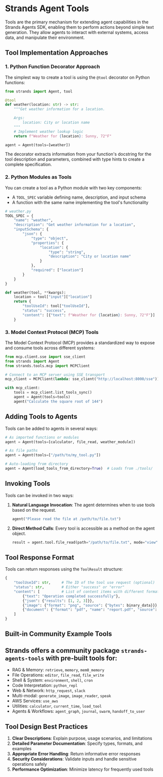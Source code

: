 # Strands Agent Tools

Tools are the primary mechanism for extending agent capabilities in the Strands Agents SDK, enabling them to perform actions beyond simple text generation. They allow agents to interact with external systems, access data, and manipulate their environment.

## Tool Implementation Approaches

### 1. Python Function Decorator Approach

The simplest way to create a tool is using the `@tool` decorator on Python functions:

```python
from strands import Agent, tool

@tool
def weather(location: str) -> str:
    """Get weather information for a location.

    Args:
        location: City or location name
    """
    # Implement weather lookup logic
    return f"Weather for {location}: Sunny, 72°F"

agent = Agent(tools=[weather])
```

The decorator extracts information from your function's docstring for the tool description and parameters, combined with type hints to create a complete specification.

### 2. Python Modules as Tools

You can create a tool as a Python module with two key components:
- A `TOOL_SPEC` variable defining name, description, and input schema
- A function with the same name implementing the tool's functionality

```python
# weather.py
TOOL_SPEC = {
    "name": "weather",
    "description": "Get weather information for a location",
    "inputSchema": {
        "json": {
            "type": "object",
            "properties": {
                "location": {
                    "type": "string",
                    "description": "City or location name"
                }
            },
            "required": ["location"]
        }
    }
}

def weather(tool, **kwargs):
    location = tool["input"]["location"]
    return {
        "toolUseId": tool["toolUseId"],
        "status": "success",
        "content": [{"text": f"Weather for {location}: Sunny, 72°F"}]
    }
```

### 3. Model Context Protocol (MCP) Tools

The Model Context Protocol (MCP) provides a standardized way to expose and consume tools across different systems:

```python
from mcp.client.sse import sse_client
from strands import Agent
from strands.tools.mcp import MCPClient

# Connect to an MCP server using SSE transport
mcp_client = MCPClient(lambda: sse_client("http://localhost:8000/sse"))

with mcp_client:
    tools = mcp_client.list_tools_sync()
    agent = Agent(tools=tools)
    agent("Calculate the square root of 144")
```

## Adding Tools to Agents

Tools can be added to agents in several ways:

```python
# As imported functions or modules
agent = Agent(tools=[calculator, file_read, weather_module])

# As file paths
agent = Agent(tools=["/path/to/my_tool.py"])

# Auto-loading from directory
agent = Agent(load_tools_from_directory=True)  # Loads from ./tools/
```

## Invoking Tools

Tools can be invoked in two ways:

1. **Natural Language Invocation**: The agent determines when to use tools based on the request.
   ```python
   agent("Please read the file at /path/to/file.txt")
   ```

2. **Direct Method Calls**: Every tool is accessible as a method on the agent object.
   ```python
   result = agent.tool.file_read(path="/path/to/file.txt", mode="view")
   ```

## Tool Response Format

Tools can return responses using the `ToolResult` structure:

```python
{
    "toolUseId": str,     # The ID of the tool use request (optional)
    "status": str,        # Either "success" or "error"
    "content": [          # List of content items with different formats
        {"text": "Operation completed successfully"},
        {"json": {"results": [1, 2, 3]}},
        {"image": {"format": "png", "source": {"bytes": binary_data}}},
        {"document": {"format": "pdf", "name": "report.pdf", "source": {...}}}
    ]
}
```

## Built-in Community Example Tools

Strands offers a community package `strands-agents-tools` with pre-built tools for:
- 
- RAG & Memory: `retrieve`, `memory`, `mem0_memory`
- File Operations: `editor`, `file_read`, `file_write`
- Shell & System: `environment`, `shell`, `cron`
- Code Interpretation: `python_repl`
- Web & Network: `http_request`, `slack`
- Multi-modal: `generate_image`, `image_reader`, `speak`
- AWS Services: `use_aws`
- Utilities: `calculator`, `current_time`, `load_tool`
- Agents & Workflows: `agent_graph`, `journal`, `swarm`, `handoff_to_user`

## Tool Design Best Practices

1. **Clear Descriptions**: Explain purpose, usage scenarios, and limitations
2. **Detailed Parameter Documentation**: Specify types, formats, and examples
3. **Appropriate Error Handling**: Return informative error responses
4. **Security Considerations**: Validate inputs and handle sensitive operations safely
5. **Performance Optimization**: Minimize latency for frequently used tools